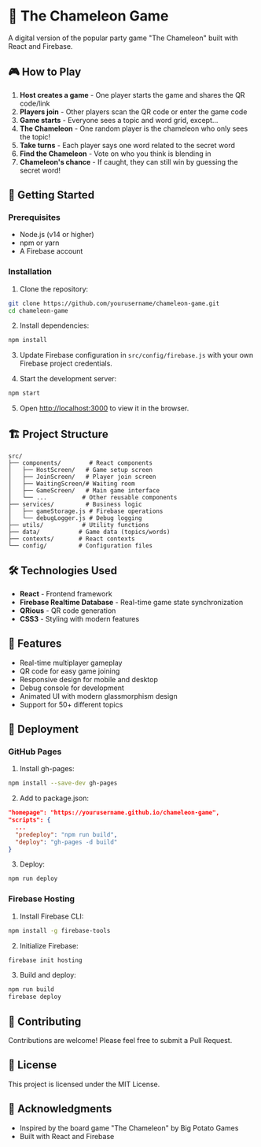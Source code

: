 # 🦎 The Chameleon Game

A digital version of the popular party game "The Chameleon" built with React and Firebase.

## 🎮 How to Play

1. **Host creates a game** - One player starts the game and shares the QR code/link
2. **Players join** - Other players scan the QR code or enter the game code
3. **Game starts** - Everyone sees a topic and word grid, except...
4. **The Chameleon** - One random player is the chameleon who only sees the topic!
5. **Take turns** - Each player says one word related to the secret word
6. **Find the Chameleon** - Vote on who you think is blending in
7. **Chameleon's chance** - If caught, they can still win by guessing the secret word!

## 🚀 Getting Started

### Prerequisites

- Node.js (v14 or higher)
- npm or yarn
- A Firebase account

### Installation

1. Clone the repository:
```bash
git clone https://github.com/yourusername/chameleon-game.git
cd chameleon-game
```

2. Install dependencies:
```bash
npm install
```

3. Update Firebase configuration in `src/config/firebase.js` with your own Firebase project credentials.

4. Start the development server:
```bash
npm start
```

5. Open [http://localhost:3000](http://localhost:3000) to view it in the browser.

## 🏗️ Project Structure

```
src/
├── components/        # React components
│   ├── HostScreen/   # Game setup screen
│   ├── JoinScreen/   # Player join screen
│   ├── WaitingScreen/# Waiting room
│   ├── GameScreen/   # Main game interface
│   └── ...          # Other reusable components
├── services/         # Business logic
│   ├── gameStorage.js # Firebase operations
│   └── debugLogger.js # Debug logging
├── utils/           # Utility functions
├── data/           # Game data (topics/words)
├── contexts/       # React contexts
└── config/         # Configuration files
```

## 🛠️ Technologies Used

- **React** - Frontend framework
- **Firebase Realtime Database** - Real-time game state synchronization
- **QRious** - QR code generation
- **CSS3** - Styling with modern features

## 📱 Features

- Real-time multiplayer gameplay
- QR code for easy game joining
- Responsive design for mobile and desktop
- Debug console for development
- Animated UI with modern glassmorphism design
- Support for 50+ different topics

## 🚀 Deployment

### GitHub Pages

1. Install gh-pages:
```bash
npm install --save-dev gh-pages
```

2. Add to package.json:
```json
"homepage": "https://yourusername.github.io/chameleon-game",
"scripts": {
  ...
  "predeploy": "npm run build",
  "deploy": "gh-pages -d build"
}
```

3. Deploy:
```bash
npm run deploy
```

### Firebase Hosting

1. Install Firebase CLI:
```bash
npm install -g firebase-tools
```

2. Initialize Firebase:
```bash
firebase init hosting
```

3. Build and deploy:
```bash
npm run build
firebase deploy
```

## 🤝 Contributing

Contributions are welcome! Please feel free to submit a Pull Request.

## 📝 License

This project is licensed under the MIT License.

## 🙏 Acknowledgments

- Inspired by the board game "The Chameleon" by Big Potato Games
- Built with React and Firebase